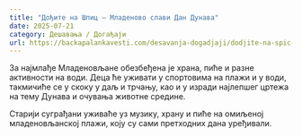 ```yaml
---
title: "Дођите на Шпиц – Младеново слави Дан Дунава"
date: 2025-07-21
category: Дешавања / Догађаји
url: https://backapalankavesti.com/desavanja-dogadjaji/dodjite-na-spic-mladenovo-slavi-dan-dunava/
---
```


За најмлађе Младеновљане обезбеђена је храна, пиће и разне активности на води. Деца ће уживати у спортовима на плажи и у води, такмичиће се у скоку у даљ и трчању, као и у изради најлепшег цртежа на тему Дунава и очувања животне средине.

Старији суграђани уживаће уз музику, храну и пиће на омиљеној младеновљанској плажи, коју су сами претходних дана уређивали.
